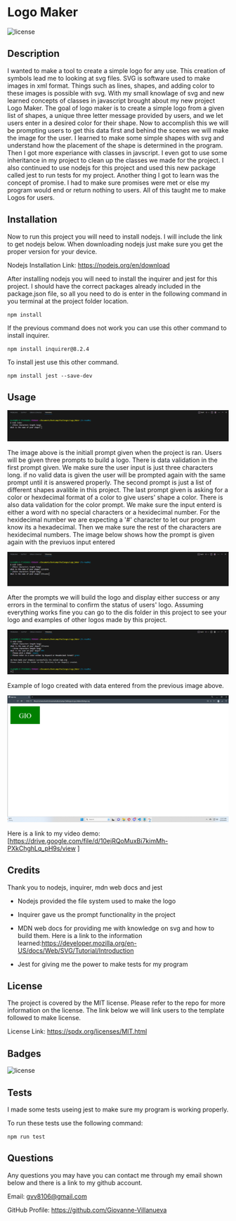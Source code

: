 # Logo Maker


![license](https://img.shields.io/badge/license-MIT-green)


## Description


I wanted to make a tool to create a simple logo for any use. This creation of symbols lead me to looking at svg files. SVG is software used to make images in xml format. Things such as lines, shapes, and adding color to these images is possible with svg. With my small knowlage of svg and new learned concepts of classes in javascript brought about my new project Logo Maker. The goal of logo maker is to create a simple logo from a given list of shapes, a unique three letter message provided by users, and we let users enter in a desired color for their shape. Now to accomplish this we will be prompting users to get this data first and behind the scenes we will make the image for the user. I learned to make some simple shapes with svg and understand how the placement of the shape is determined in the program. Then I got more experiance with classes in javscript. I even got to use some inheritance in my project to clean up the classes we made for the project. I also continued to use nodejs for this project and used this new package called jest to run tests for my project. Another thing I got to learn was the concept of promise. I had to make sure promises were met or else my program would end or return nothing to users. All of this taught me to make Logos for users.



## Installation


Now to run this project you will need to install nodejs. I will include the link to get nodejs below. When downloading nodejs just make sure you get the proper version for your device.
 
Nodejs Installation Link: https://nodejs.org/en/download
 

After installing nodejs you will need to install the inquirer and jest for this project. I should have the correct packages already included in the package.json file, so all you need to do is enter in the following command in you terminal at the project folder location.
 
    npm install
 

If the previous command does not work you can use this other command to install inquirer.
 
    npm install inquirer@8.2.4
 

To install jest use this other command.
 
    npm install jest --save-dev


## Usage


![Initialization of Project](./images/inital.png)

The image above is the initiall prompt given when the project is ran. Users will be given three prompts to build a logo. There is data validation in the first prompt given. We make sure the user input is just three characters long. if no valid data is given the user will be prompted again with the same prompt until it is answered properly. The second prompt is just a list of different shapes avalible in this project. The last prompt given is asking for a color or hexdecimal format of a color to give users' shape a color. There is also data validation for the color prompt. We make sure the input enterd is either a word with no special characters or a hexidecimal number. For the hexidecimal number we are expecting a '#' character to let our program know its a hexadecimal. Then we make sure the rest of the characters are hexidecimal numbers. The image below shows how the prompt is given again with the previuos input entered

![Invalid response example](./images/nameValidate.png)

After the prompts we will build the logo and display either success or any errors in the terminal to confirm the status of users' logo. Assuming everything works fine you can go to the dis folder in this project to see your logo and examples of other logos made by this project. 

![Final success screen display](./images/finalScreen.png)


Example of logo created with data entered from the previous image above.

![Logo created from project](./images/logo.png)

Here is a link to my video demo: [https://drive.google.com/file/d/10ejRQoMuxBi7kimMh-PXkChghLq_pH9s/view ]


## Credits

Thank you to nodejs, inquirer, mdn web docs and jest
 
 - Nodejs provided the file system used to make the logo
 
 - Inquirer gave us the prompt functionality in the project
 
 - MDN web docs for providing me with knowledge on svg and how to build them.
Here is a link to the information learned:https://developer.mozilla.org/en-US/docs/Web/SVG/Tutorial/Introduction
 
 - Jest for giving me the power to make tests for my program


## License

The project is covered by the MIT license. Please refer to the repo for more information on the license. The link below we will link users to the template followed to make license.

License Link: https://spdx.org/licenses/MIT.html



## Badges

![license](https://img.shields.io/badge/license-MIT-green)

## Tests

I made some tests useing jest to make sure my program is working properly.
 

To run these tests use the following command: 
 
    npm run test 

## Questions

Any questions you may have you can contact me through my email shown below and there is a link to my github account.

Email: gvv8106@gmail.com

GitHub Profile: https://github.com/Giovanne-Villanueva
